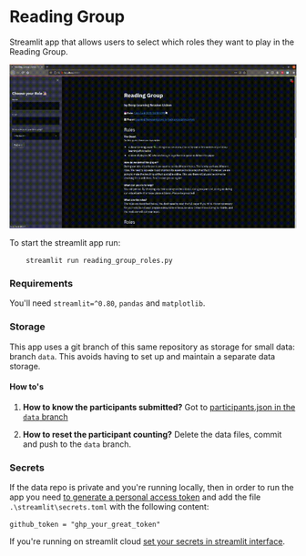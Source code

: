 # Reading Group

Streamlit app that allows users to select which roles they want to play in the Reading Group.

![App look](images/outpy.gif)

To start the streamlit app run:

```
    streamlit run reading_group_roles.py
```

### Requirements
You'll need `streamlit=^0.80`, `pandas` and `matplotlib`.

### Storage
This app uses a git branch of this same repository as storage for small data: branch `data`. This avoids having 
to set up and maintain a separate data storage.

#### How to's
1. **How to know the participants submitted?** Got to [participants.json in the `data` branch](https://github.com/DeepLearningLisbon/reading-group/tree/data/data/participants.json)

2. **How to reset the participant counting?** Delete the data files, commit and push to the `data` branch.

####

### Secrets
If the data repo is private and you're running locally, then in order to run the app you need
[to generate a personal access token](https://docs.github.com/en/github/authenticating-to-github/creating-a-personal-access-token) 
and add the file `.\streamlit\secrets.toml` with the following content:

```
github_token = "ghp_your_great_token"
```

If you're running on streamlit cloud [set your secrets in streamlit interface](https://blog.streamlit.io/secrets-in-sharing-apps/).